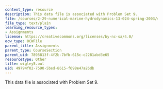 ```yaml
---
content_type: resource
description: This data file is associated with Problem Set 9.
file: /courses/2-29-numerical-marine-hydrodynamics-13-024-spring-2003/49794f0275905bed8615f698e47a26db_wigley5.out
file_type: text/plain
learning_resource_types:
- Assignments
license: https://creativecommons.org/licenses/by-nc-sa/4.0/
ocw_type: OCWFile
parent_title: Assignments
parent_type: CourseSection
parent_uid: 7895813f-4f2b-7bfb-615c-c2281abd3e65
resourcetype: Other
title: wigley5.out
uid: 49794f02-7590-5bed-8615-f698e47a26db
---
```

This data file is associated with Problem Set 9.